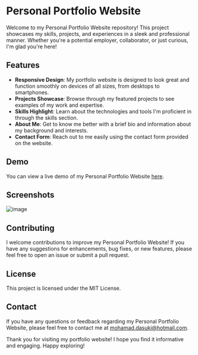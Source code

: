 # Personal Portfolio Website

Welcome to my Personal Portfolio Website repository! This project showcases my skills, projects, and experiences in a sleek and professional manner. Whether you're a potential employer, collaborator, or just curious, I'm glad you're here!

## Features

- **Responsive Design**: My portfolio website is designed to look great and function smoothly on devices of all sizes, from desktops to smartphones.
- **Projects Showcase**: Browse through my featured projects to see examples of my work and expertise.
- **Skills Highlight**: Learn about the technologies and tools I'm proficient in through the skills section.
- **About Me**: Get to know me better with a brief bio and information about my background and interests.
- **Contact Form**: Reach out to me easily using the contact form provided on the website.

## Demo

You can view a live demo of my Personal Portfolio Website [here](https://mohamaddasuki.github.io/).

## Screenshots

![image](https://github.com/MohamadDasuki/mohamaddasuki.github.io/assets/31790690/fcedef3d-11be-4e95-b4f0-4335e2622535)


## Contributing

I welcome contributions to improve my Personal Portfolio Website! If you have any suggestions for enhancements, bug fixes, or new features, please feel free to open an issue or submit a pull request.

## License

This project is licensed under the MIT License.

## Contact

If you have any questions or feedback regarding my Personal Portfolio Website, please feel free to contact me at [mohamad.dasuki@hotmail.com](mailto:mohamad.dasuki@hotmail.com).

Thank you for visiting my portfolio website! I hope you find it informative and engaging. Happy exploring!
